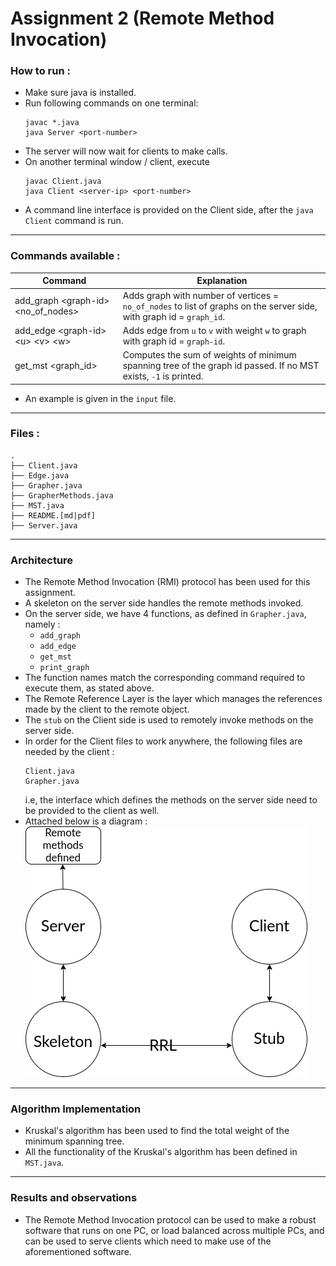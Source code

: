 # Assignment 2 (Remote Method Invocation)

### How to run : 
* Make sure java is installed.
* Run following commands on one terminal: 
    ```
    javac *.java
    java Server <port-number>
    ```
* The server will now wait for clients to make calls.
* On another terminal window / client, execute 
    ```
    javac Client.java
    java Client <server-ip> <port-number>
    ```
* A command line interface is provided on the Client side, after the `java Client` command is run.

---

### Commands available :

Command  | Explanation
------------- | -------------
add_graph \<graph-id\> \<no_of_nodes\> | Adds graph with number of vertices = `no_of_nodes` to list of graphs on the server side, with graph id = `graph_id`.
add_edge \<graph-id\> \<u\> \<v\> \<w\>  | Adds edge from `u` to `v` with weight `w` to graph with graph id = `graph-id`.
get_mst \<graph_id\> | Computes the sum of weights of minimum spanning tree of the graph id passed. If no MST exists, `-1` is printed.

* An example is given in the `input` file.

---

### Files : 
```
.
├── Client.java
├── Edge.java
├── Grapher.java
├── GrapherMethods.java
├── MST.java
├── README.[md|pdf]
├── Server.java

```

---

### Architecture
* The Remote Method Invocation (RMI) protocol has been used for this assignment.
* A skeleton on the server side handles the remote methods invoked.
* On the server side, we have 4 functions, as defined in `Grapher.java`, namely : 
    * `add_graph`
    * `add_edge`
    * `get_mst`
    * `print_graph`
* The function names match the corresponding command required to execute them, as stated above.
* The Remote Reference Layer is the layer which manages the references made by the client to the remote object.
* The `stub` on the Client side is used to remotely invoke methods on the server side.
* In order for the Client files to work anywhere, the following files are needed by the client : 
    ```
    Client.java
    Grapher.java
    ```
    i.e, the interface which defines the methods on the server side need to be provided to the client as well.
* Attached below is a diagram :
![picture alt](./RMI.png "RMI Diagram")

---

### Algorithm Implementation
* Kruskal's algorithm has been used to find the total weight of the minimum spanning tree.
* All the functionality of the Kruskal's algorithm has been defined in `MST.java`.

---

### Results and observations
* The Remote Method Invocation protocol can be used to make a robust software that runs on one PC, or load balanced across multiple PCs, and can be used to serve clients which need to make use of the aforementioned software.
